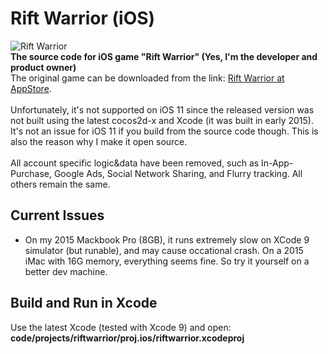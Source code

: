 # Rift Warrior (iOS)
![Rift Warrior](https://github.com/likexx/riftwarrior/blob/master/code/projects/riftwarrior/proj.ios/152.png?raw=true "Icon")<br/>
**The source code for iOS game "Rift Warrior" (Yes, I'm the developer and product owner)** <br/>
The original game can be downloaded from the link: [Rift Warrior at AppStore](https://itunes.apple.com/app/id634847542). <br/><br/>
Unfortunately, it's not supported on iOS 11 since the released version was not built using the latest cocos2d-x and Xcode (it was built in early 2015). It's not an issue for iOS 11 if you build from the source code though. This is also the reason why I make it open source.<br/><br/>
All account specific logic&data have been removed, such as In-App-Purchase, Google Ads, Social Network Sharing, and Flurry tracking. All others remain the same.

## Current Issues
* On my 2015 Mackbook Pro (8GB), it runs extremely slow on XCode 9 simulator (but runable), and may cause occational crash. On a 2015 iMac with 16G memory, everything seems fine. So try it yourself on a better dev machine.

## Build and Run in Xcode
Use the latest Xcode (tested with Xcode 9) and open:  **code/projects/riftwarrior/proj.ios/riftwarrior.xcodeproj**

